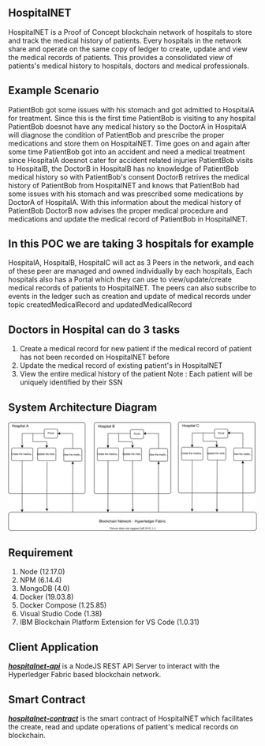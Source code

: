 ## HospitalNET
HospitalNET is a Proof of Concept blockchain network of hospitals to store and track the medical history of patients. 
Every hospitals in the network share and operate on the same copy of ledger to create, update and view the medical records of patients. This provides a consolidated view of patients's medical history to hospitals, doctors and medical professionals.

## Example Scenario
PatientBob got some issues with his stomach and got admitted to HospitalA for treatment. Since this is the first time PatientBob is visiting to any hospital PatientBob doesnot have any medical history so the DoctorA in HospitalA will diagnose the condition of PatientBob and prescribe the proper medications and store them on HospitalNET. Time goes on and again after some time PatientBob got into an accident and need a medical treatment since HospitalA doesnot cater for accident related injuries PatientBob visits to HospitalB, the DoctorB in HospitalB has no knowledge of PatientBob medical history so with PatientBob's consent DoctorB retrives the medical history of PatientBob from HospitalNET and knows that PatientBob had some issues with his stomach and was prescribed some medications by DoctorA of HospitalA. With this information about the medical history of PatientBob DoctorB now advises the proper medical procedure and medications and update the medical record of PatientBob in HospitalNET.

## In this POC we are taking 3 hospitals for example
HospitalA, HospitalB, HospitalC will act as 3 Peers in the network, and each of these peer are managed and owned individually by each hospitals, Each hospitals also has a Portal which they can use to view/update/create medical records of patients to HospitalNET.
The peers can also subscribe to events in the ledger such as creation and update of medical records under topic createdMedicalRecord and updatedMedicalRecord 

## Doctors in Hospital can do 3 tasks
1) Create a medical record for new patient if the medical record of patient has not been recorded on HospitalNET before
2) Update the medical record of existing patient's in HospitalNET
3) View the entire medical history of the patient
Note : Each patient will be uniquely identified by their SSN 

## System Architecture Diagram

![Alt text](./docs/System-Component-Diagram-HospitalNET.svg)


## Requirement
1. Node (12.17.0)
2. NPM (6.14.4)
3. MongoDB (4.0)
4. Docker (19.03.8)
4. Docker Compose (1.25.85)
6. Visual Studio Code (1.38) 
7. IBM Blockchain Platform Extension for VS Code (1.0.31)

## Client Application
***[hospitalnet-api](./hospitalnet-api/README.md)*** is a NodeJS REST API Server to interact with the Hyperledger Fabric based blockchain network.


## Smart Contract
***[hospitalnet-contract](./hospitalnet-contract/README.md)*** is the smart contract of HospitalNET which facilitates the create, read and update operations of patient's medical records on blockchain.

